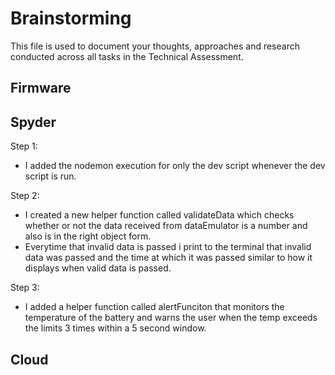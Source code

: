 # Brainstorming

This file is used to document your thoughts, approaches and research conducted across all tasks in the Technical Assessment.

## Firmware

## Spyder
Step 1:
 - I added the nodemon execution for only the dev script whenever the dev script is run.

Step 2:
- I created a new helper function called validateData which checks whether or not the data received from dataEmulator is a number and also is in the right object form.
- Everytime that invalid data is passed i print to the terminal that invalid data was passed and the time at which it was passed similar to how it displays when valid data is passed.

Step 3:
- I added a helper function called alertFunciton that monitors the temperature of the battery and warns the user when the temp exceeds the limits 3 times within a 5 second window. 


## Cloud